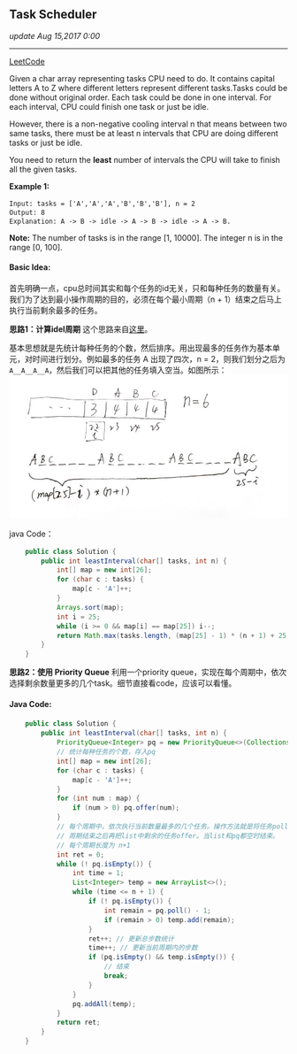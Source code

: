 ## Task Scheduler
_update Aug 15,2017  0:00_

---
[LeetCode](https://leetcode.com/problems/task-scheduler/description/)

Given a char array representing tasks CPU need to do. It contains capital letters A to Z where different letters represent different tasks.Tasks could be done without original order. Each task could be done in one interval. For each interval, CPU could finish one task or just be idle.

However, there is a non-negative cooling interval n that means between two same tasks, there must be at least n intervals that CPU are doing different tasks or just be idle.

You need to return the **least** number of intervals the CPU will take to finish all the given tasks.

**Example 1:**

    Input: tasks = ['A','A','A','B','B','B'], n = 2
    Output: 8
    Explanation: A -> B -> idle -> A -> B -> idle -> A -> B.
    
**Note:**
The number of tasks is in the range [1, 10000].
The integer n is in the range [0, 100].

#### Basic Idea:
首先明确一点，cpu总时间其实和每个任务的id无关，只和每种任务的数量有关。我们为了达到最小操作周期的目的，必须在每个最小周期（n + 1）结束之后马上执行当前剩余最多的任务。

**思路1：计算idel周期**
这个思路来自[这里](https://discuss.leetcode.com/topic/92852/concise-java-solution-o-n-time-o-26-space)。

基本思想就是先统计每种任务的个数，然后排序。用出现最多的任务作为基本单元，对时间进行划分。例如最多的任务 A 出现了四次，n = 2，则我们划分之后为 `A__A__A__A`，然后我们可以把其他的任务填入空当。如图所示：
![](/assets/WechatIMG25.jpg)

java Code：
```java
    public class Solution {
        public int leastInterval(char[] tasks, int n) {
            int[] map = new int[26];
            for (char c : tasks) {
                map[c - 'A']++;
            }
            Arrays.sort(map);
            int i = 25;
            while (i >= 0 && map[i] == map[25]) i--;
            return Math.max(tasks.length, (map[25] - 1) * (n + 1) + 25 - i);
        }
    }
```

**思路2：使用 Priority Queue**
利用一个priority queue，实现在每个周期中，依次选择剩余数量更多的几个task。细节直接看code，应该可以看懂。

#### Java Code:
```java
    public class Solution {
        public int leastInterval(char[] tasks, int n) {
            PriorityQueue<Integer> pq = new PriorityQueue<>(Collections.reverseOrder());
            // 统计每种任务的个数，存入pq
            int[] map = new int[26];
            for (char c : tasks) {
                map[c - 'A']++;
            }
            for (int num : map) {
                if (num > 0) pq.offer(num);
            }
            // 每个周期中，依次执行当前数量最多的几个任务。操作方法就是将任务poll之后，剩余数量存入list，
            // 周期结束之后再把list中剩余的任务offer。当list和pq都空时结束。
            // 每个周期长度为 n+1
            int ret = 0;
            while (! pq.isEmpty()) {
                int time = 1;
                List<Integer> temp = new ArrayList<>();
                while (time <= n + 1) {
                    if (! pq.isEmpty()) {
                        int remain = pq.poll() - 1;
                        if (remain > 0) temp.add(remain);
                    }
                    ret++; // 更新总步数统计
                    time++; // 更新当前周期内的步数
                    if (pq.isEmpty() && temp.isEmpty()) {
                        // 结束
                        break;
                    }
                }
                pq.addAll(temp);
            }
            return ret;
        }
    }
```


